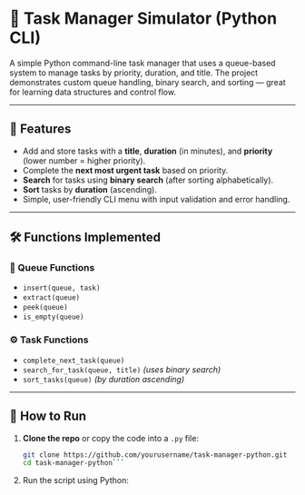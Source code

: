 # 🧠 Task Manager Simulator (Python CLI)

A simple Python command-line task manager that uses a queue-based system to manage tasks by priority, duration, and title. 
The project demonstrates custom queue handling, binary search, and sorting — great for learning data structures and control flow.

---

## 📌 Features

- Add and store tasks with a **title**, **duration** (in minutes), and **priority** (lower number = higher priority).
- Complete the **next most urgent task** based on priority.
- **Search** for tasks using **binary search** (after sorting alphabetically).
- **Sort** tasks by **duration** (ascending).
- Simple, user-friendly CLI menu with input validation and error handling.

---

## 🛠️ Functions Implemented

### 🔁 Queue Functions
- `insert(queue, task)`
- `extract(queue)`
- `peek(queue)`
- `is_empty(queue)`

### ⚙️ Task Functions
- `complete_next_task(queue)`
- `search_for_task(queue, title)` *(uses binary search)*
- `sort_tasks(queue)` *(by duration ascending)*

---

## 🚀 How to Run

1. **Clone the repo** or copy the code into a `.py` file:
   ```bash
   git clone https://github.com/yourusername/task-manager-python.git
   cd task-manager-python```
2. Run the script using Python:
```python task_manager.py
```


